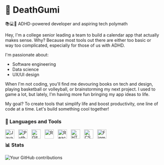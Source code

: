 # 🚀 DeathGumi


📚💻🏀 ADHD-powered developer and aspiring tech polymath

Hey, I'm a college senior leading a team to build a calendar app that actually makes sense. Why? Because most tools out there are either too basic or way too complicated, especially for those of us with ADHD.

I'm passionate about:
- Software engineering
- Data science
- UX/UI design

When I'm not coding, you'll find me devouring books on tech and design, playing basketball or volleyball, or brainstorming my next project. I used to game a lot, but lately, I'm having more fun bringing my app ideas to life.

My goal? To create tools that simplify life and boost productivity, one line of code at a time. Let's build something cool together!

### 🧰 Languages and Tools

<img align="left" alt="JavaScript" width="30px" style="padding-right:10px;" src="https://cdn.jsdelivr.net/gh/devicons/devicon/icons/javascript/javascript-plain.svg" />
<img align="left" alt="Python" width="30px" style="padding-right:10px;" src="https://cdn.jsdelivr.net/gh/devicons/devicon/icons/python/python-plain.svg" />
<img align="left" alt="Git" width="30px" style="padding-right:10px;" src="https://cdn.jsdelivr.net/gh/devicons/devicon/icons/git/git-original.svg" />
<img align="left" alt="R" width="30px" style="padding-right:10px;" src="https://cdn.jsdelivr.net/gh/devicons/devicon/icons/rstudio/rstudio-original.svg" />
<img align="left" alt="React" width="30px" style="padding-right:10px;" src="https://cdn.jsdelivr.net/gh/devicons/devicon/icons/react/react-original.svg" />
<img align="left" alt="HTML" width="30px" style="padding-right:10px;" src="https://cdn.jsdelivr.net/gh/devicons/devicon/icons/html5/html5-plain.svg" />
<img align="left" alt="CSS" width="30px" style="padding-right:10px;" src="https://cdn.jsdelivr.net/gh/devicons/devicon/icons/css3/css3-plain.svg" />
<img align="left" alt="Figma" width="30px" style="padding-right:10px;" src="https://cdn.jsdelivr.net/gh/devicons/devicon/icons/figma/figma-original.svg" />
<br />

### 📊 Stats


![Your GitHub contributions](https://github-readme-stats.vercel.app/api?username=deathgumi&count_private=true&show_icons=true&theme=shadow_red)
